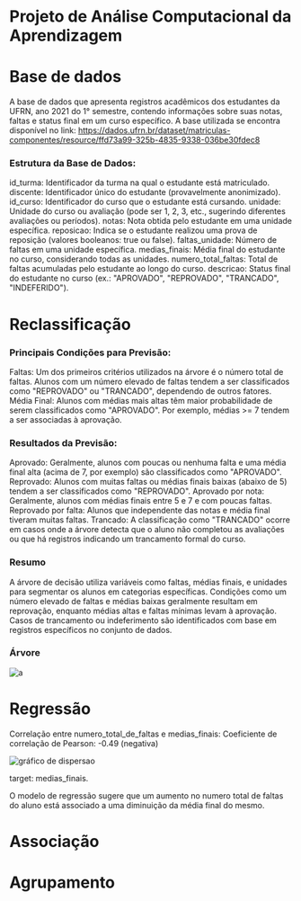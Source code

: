 # Projeto de  Análise Computacional da Aprendizagem

# Base de dados

A base de dados que apresenta registros acadêmicos dos estudantes da UFRN, ano 2021 do 1° semestre, contendo informações sobre suas notas, faltas e status final em um curso específico.
A base utilizada se encontra disponível no link: https://dados.ufrn.br/dataset/matriculas-componentes/resource/ffd73a99-325b-4835-9338-036be30fdec8

### Estrutura da Base de Dados:
id_turma: Identificador da turma na qual o estudante está matriculado.
discente: Identificador único do estudante (provavelmente anonimizado).
id_curso: Identificador do curso que o estudante está cursando.
unidade: Unidade do curso ou avaliação (pode ser 1, 2, 3, etc., sugerindo diferentes avaliações ou períodos).
notas: Nota obtida pelo estudante em uma unidade específica.
reposicao: Indica se o estudante realizou uma prova de reposição (valores booleanos: true ou false).
faltas_unidade: Número de faltas em uma unidade específica.
medias_finais: Média final do estudante no curso, considerando todas as unidades.
numero_total_faltas: Total de faltas acumuladas pelo estudante ao longo do curso.
descricao: Status final do estudante no curso (ex.: "APROVADO", "REPROVADO", "TRANCADO", "INDEFERIDO").

# Reclassificação

### Principais Condições para Previsão:
Faltas: Um dos primeiros critérios utilizados na árvore é o número total de faltas. Alunos com um número elevado de faltas tendem a ser classificados como "REPROVADO" ou "TRANCADO", dependendo de outros fatores.
Média Final: Alunos com médias mais altas têm maior probabilidade de serem classificados como "APROVADO". Por exemplo, médias >= 7 tendem a ser associadas à aprovação.

### Resultados da Previsão:
Aprovado: Geralmente, alunos com poucas ou nenhuma falta e uma média final alta (acima de 7, por exemplo) são classificados como "APROVADO".
Reprovado: Alunos com muitas faltas ou médias finais baixas (abaixo de 5) tendem a ser classificados como "REPROVADO".
Aprovado por nota: Geralmente, alunos com médias finais entre 5 e 7 e com poucas faltas.
Reprovado por falta: Alunos que independente das notas e média final tiveram muitas faltas.
Trancado: A classificação como "TRANCADO" ocorre em casos onde a árvore detecta que o aluno não completou as avaliações ou que há registros indicando um trancamento formal do curso.

### Resumo
A árvore de decisão utiliza variáveis como faltas, médias finais, e unidades para segmentar os alunos em categorias específicas. Condições como um número elevado de faltas e médias baixas geralmente resultam em reprovação, enquanto médias altas e faltas mínimas levam à aprovação. Casos de trancamento ou indeferimento são identificados com base em registros específicos no conjunto de dados.

### Árvore

![a](https://github.com/user-attachments/assets/97315998-f45a-4d75-b423-3e100fc342a4)


# Regressão

Correlação entre numero_total_de_faltas e medias_finais:
Coeficiente de correlação de Pearson: -0.49 (negativa)

![gráfico de dispersao](https://github.com/user-attachments/assets/cc121881-069c-42d2-8282-8bf83ff47792)


target: medias_finais.

O modelo de regressão sugere que um aumento no numero total de faltas do aluno está associado a uma diminuição da média final do mesmo.

# Associação
# Agrupamento
